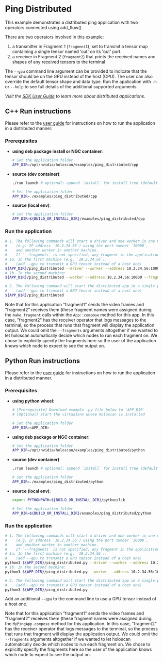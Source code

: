 # Ping Distributed

This example demonstrates a distributed ping application with two operators connected using add_flow().

There are two operators involved in this example:

  1. a transmitter in Fragment 1 (`fragment1`), set to transmit a tensor map containing a single tensor named 'out' on its 'out' port.
  2. a receiver in Fragment 2 (`fragment2`) that prints the received names and shapes of any received tensors to the terminal

The `--gpu` command line argument can be provided to indicate that the tensor should be on the GPU instead of the host (CPU). The user can also override the default tensor shape and data type. Run the application with `-h` or `--help` to see full details of the additional supported arguments.

*Visit the [SDK User Guide](https://docs.nvidia.com/holoscan/sdk-user-guide/holoscan_create_distributed_app.html) to learn more about distributed applications.*

## C++ Run instructions

Please refer to the [user guide](https://docs.nvidia.com/holoscan/sdk-user-guide/holoscan_create_distributed_app.html#building-and-running-a-distributed-application) for instructions on how to run the application in a distributed manner.

### Prerequisites

* **using deb package install or NGC container**:

  ```bash
  # Set the application folder
  APP_DIR=/opt/nvidia/holoscan/examples/ping_distributed/cpp
  ```

* **source (dev container)**:

  ```bash
  ./run launch # optional: append `install` for install tree (default: `build`)

  # Set the application folder
  APP_DIR=./examples/ping_distributed/cpp
  ```

* **source (local env)**:

  ```bash
  # Set the application folder
  APP_DIR=${BUILD_OR_INSTALL_DIR}/examples/ping_distributed/cpp
  ```

### Run the application

```bash
# 1. The following commands will start a driver and one worker in one machine
#    (e.g. IP address `10.2.34.56`) using the port number `10000`,
#    and another worker in another machine.
#    If `--fragments` is not specified, any fragment in the application will be chosen to run.
# 1a. In the first machine (e.g. `10.2.34.56`):
#    (add --gpu to transmit a GPU tensor instead of a host one)
${APP_DIR}/ping_distributed --driver --worker --address 10.2.34.56:10000 --fragments fragment1
# 1b. In the second machine:
${APP_DIR}/ping_distributed --worker --address 10.2.34.56:10000 --fragments fragment2

# 2. The following command will start the distributed app in a single process
#    (add --gpu to transmit a GPU tensor instead of a host one)
${APP_DIR}/ping_distributed
```

Note that for this application "fragment1" sends the video frames and "fragment2" receives them (these fragment names were assigned during the `make_fragment` calls within the `App::compose` method for this app. In this case, "fragment2" has the receiver operator that logs messages to the terminal, so the process that runs that fragment will display the application output. We could omit the `--fragments` arguments altogether if we wanted to let holoscan automatically decide which nodes to run each fragment on. We chose to explicitly specify the fragments here so the user of the application knows which node to expect to see the output on.


## Python Run instructions

Please refer to the [user guide](https://docs.nvidia.com/holoscan/sdk-user-guide/holoscan_create_distributed_app.html#building-and-running-a-distributed-application) for instructions on how to run the application in a distributed manner.

### Prerequisites

* **using python wheel**:

  ```bash
  # [Prerequisite] Download example .py file below to `APP_DIR`
  # [Optional] Start the virtualenv where holoscan is installed

  # Set the application folder
  APP_DIR=<APP_DIR>
  ```

* **using deb package or NGC container**:

  ```bash
  # Set the application folder
  APP_DIR=/opt/nvidia/holoscan/examples/ping_distributed/python
  ```

* **source (dev container)**:

  ```bash
  ./run launch # optional: append `install` for install tree (default: `build`)

  # Set the application folder
  APP_DIR=./examples/ping_distributed/python
  ```

* **source (local env)**:

  ```bash
  export PYTHONPATH=${BUILD_OR_INSTALL_DIR}/python/lib

  # Set the application folder
  APP_DIR=${BUILD_OR_INSTALL_DIR}/examples/ping_distributed/python
  ```

### Run the application

```bash
# 1. The following commands will start a driver and one worker in one machine
#    (e.g. IP address `10.2.34.56`) using the port number `10000`,
#    and another worker in another machine.
#    If `--fragments` is not specified, any fragment in the application will be chosen to run.
# 1a. In the first machine (e.g. `10.2.34.56`):
#    (add --gpu to transmit a GPU tensor instead of a host one)
python3 ${APP_DIR}/ping_distributed.py --driver --worker --address 10.2.34.56:10000 --fragments fragment1
# 1b. In the second machine:
python3 ${APP_DIR}/ping_distributed.py --worker --address 10.2.34.56:10000 --fragments fragment2

# 2. The following command will start the distributed app in a single process
#    (add --gpu to transmit a GPU tensor instead of a host one)
python3 ${APP_DIR}/ping_distributed.py
```

Add an additional `--gpu` to the command line to use a GPU tensor instead of a host one.

Note that for this application "fragment1" sends the video frames and "fragment2" receives them (these fragment names were assigned during the `MyPingApp.compose` method for this application. In this case, "fragment2" has the receiver operator that logs messages to the terminal, so the process that runs that fragment will display the application output. We could omit the `--fragments` arguments altogether if we wanted to let holoscan automatically decide which nodes to run each fragment on. We chose to explicitly specify the fragments here so the user of the application knows which node to expect to see the output on.
